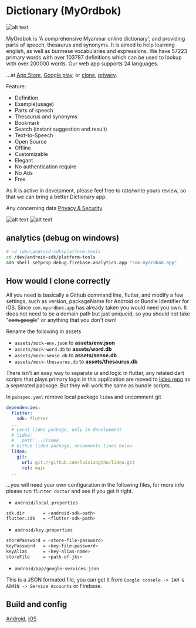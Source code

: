 # Dictionary (MyOrdbok)

![alt text][logo]

MyOrdbok is 'A comprehensive Myanmar online dictionary', and providing parts of speech, thesaurus and synonyms. It is aimed to help learning english, as well as burmese vocabularies and expressions. We have 57223 primary words with over 103787 definitions which can be used to lookup with over 200000 words. Our web app supports 24 languages.

...at [App Store][appstore],
[Google play][playStore],
or [clone](#how-would-i-clone-correctly), [privacy][privacy].

Feature:

- Definition
- Example(usage)
- Parts of speech
- Thesaurus and synonyms
- Bookmark
- Search (instant suggestion and result)
- Text-to-Speech
- Open Source
- Offline
- Customizable
- Elegant
- No authentication require
- No Ads
- Free

As it is active in develpment, please feel free to rate/write yours review, so that we can bring a better Dictionary app.

Any concerning data [Privacy & Security][privacy].

![alt text][license]
![alt text][flutterversion]

## analytics (debug on windows)

```sh
# cd \dev\android-sdk\platform-tools
cd /dev/android-sdk/platform-tools
adb shell setprop debug.firebase.analytics.app "com.myordbok.app"
```

## How would I clone correctly

All you need is basically a Github command line, flutter, and modify a few settings, such as version, packageName for Android or Bundle Identifier for iOS. Since `com.myordbok.app` has already taken you would need you own. It does not need to be a domain path but just uniqueid, so you should not take "~~com.google~~" or anything that you don't own!

Rename the following in assets

- `assets/mock-env.json` to **assets/env.json**
- `assets/mock-word.db` to **assets/word.db**
- `assets/mock-sense.db` to **assets/sense.db**
- `assets/mock-thesaurus.db` to **assets/thesaurus.db**

There isn't an easy way to separate ui and logic in flutter, any related dart scripts that plays primary logic in this application are moved to [lidea repo][lidea] as a seperated package. But they will work the same as bundle scripts.

In `pubspec.yaml` remove local package `lidea` and uncomment git

```yaml
dependencies:
  flutter:
    sdk: flutter
  ...
  # Local lidea package, only in development
  # lidea:
  #   path: ../lidea
  # Github lidea package, uncomments lines below
  lidea:
    git:
      url: git://github.com/laisiangtho/lidea.git
      ref: main
  ...
```

...you will need your own configuration in the following files, for more info please run `flutter doctor` and see if you get it right.

- `android/local.properties`

```sh
sdk.dir       = <android-sdk-path>
flutter.sdk   = <flutter-sdk-path>
```

- `android/key.properties`

```sh
storePassword = <store-file-password>
keyPassword   = <key-file-password>
keyAlias      = <key-alias-name>
storeFile     = <path-of-jks>
```

- `android/app/google-services.json`

This is a JSON formated file, you can get it from `Google console -> IAM & ADMIN -> Service Accounts` or Firebase.

## Build and config

[Android][tool-android], [iOS][tool-ios]

[appStore]: https://apps.apple.com/us/app/myordbok/id1570959654
[playStore]: https://play.google.com/store/apps/details?id=com.myordbok.app
<!-- [playStore Join]: https://play.google.com/apps/testing/com.myordbok.app/join -->

<!-- [webapp]: https://www.myordbok.com/ -->
<!-- [Home]: https://github.com/laisiangtho/dictionary -->

[lidea]: https://github.com/laisiangtho/lidea
[tool-android]: https://github.com/laisiangtho/lidea/blob/main/TOOL.md#android
[tool-ios]: https://github.com/laisiangtho/lidea/blob/main/TOOL.md#ios

[privacy]: /PRIVACY.md

[logo]: https://raw.githubusercontent.com/laisiangtho/dictionary/master/myordbok.png "MyOrdbok"
[license]: https://img.shields.io/badge/License-MIT-yellow.svg "License"
[flutterversion]: https://img.shields.io/badge/flutter-%3E%3D%202.18.2%20%3C3.0.0-green.svg "Flutter version"
